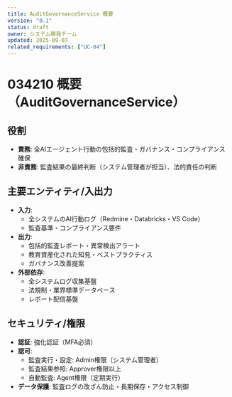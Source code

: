 ```yaml
---
title: AuditGovernanceService 概要
version: "0.1"
status: draft
owner: システム開発チーム
updated: 2025-09-07
related_requirements: ["UC-04"]
---
```


# 034210 概要（AuditGovernanceService）

## 役割
- **責務**: 全AIエージェント行動の包括的監査・ガバナンス・コンプライアンス確保
- **非責務**: 監査結果の最終判断（システム管理者が担当）、法的責任の判断

## 主要エンティティ/入出力
- **入力**: 
  - 全システムのAI行動ログ（Redmine・Databricks・VS Code）
  - 監査基準・コンプライアンス要件
- **出力**: 
  - 包括的監査レポート・異常検出アラート
  - 教育資産化された知見・ベストプラクティス
  - ガバナンス改善提案
- **外部依存**: 
  - 全システムログ収集基盤
  - 法規制・業界標準データベース
  - レポート配信基盤

## セキュリティ/権限
- **認証**: 強化認証（MFA必須）
- **認可**: 
  - 監査実行・設定: Admin権限（システム管理者）
  - 監査結果参照: Approver権限以上
  - 自動監査: Agent権限（定期実行）
- **データ保護**: 監査ログの改ざん防止・長期保存・アクセス制御
